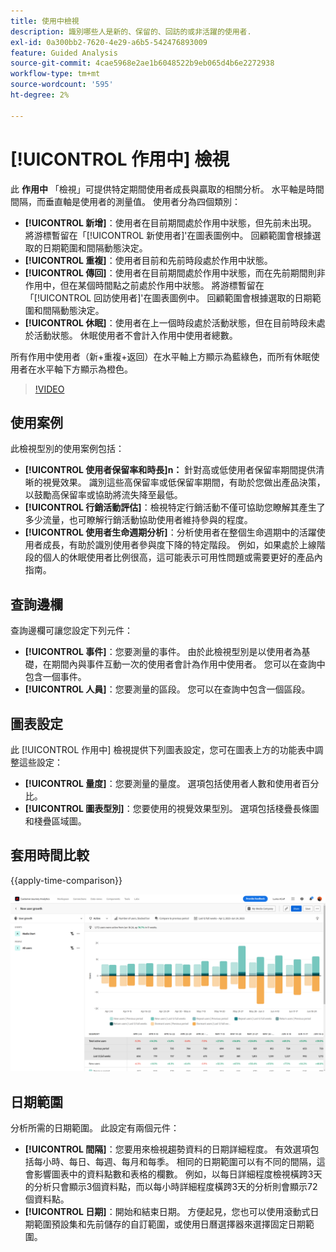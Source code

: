 ```yaml
---
title: 使用中檢視
description: 識別哪些人是新的、保留的、回訪的或非活躍的使用者.
exl-id: 0a300bb2-7620-4e29-a6b5-542476893009
feature: Guided Analysis
source-git-commit: 4cae5968e2ae1b6048522b9eb065d4b6e2272938
workflow-type: tm+mt
source-wordcount: '595'
ht-degree: 2%

---
```


# [!UICONTROL 作用中] 檢視

此 **作用中** 「檢視」可提供特定期間使用者成長與贏取的相關分析。 水平軸是時間間隔，而垂直軸是使用者的測量值。 使用者分為四個類別：

* **[!UICONTROL 新增]**：使用者在目前期間處於作用中狀態，但先前未出現。 將游標暫留在「[!UICONTROL 新使用者]&#39;在圖表圖例中。 回顧範圍會根據選取的日期範圍和間隔動態決定。
* **[!UICONTROL 重複]**：使用者目前和先前時段處於作用中狀態。
* **[!UICONTROL 傳回]**：使用者在目前期間處於作用中狀態，而在先前期間則非作用中，但在某個時間點之前處於作用中狀態。 將游標暫留在「[!UICONTROL 回訪使用者]&#39;在圖表圖例中。 回顧範圍會根據選取的日期範圍和間隔動態決定。
* **[!UICONTROL 休眠]**：使用者在上一個時段處於活動狀態，但在目前時段未處於活動狀態。 休眠使用者不會計入作用中使用者總數。

所有作用中使用者（新+重複+返回）在水平軸上方顯示為藍綠色，而所有休眠使用者在水平軸下方顯示為橙色。

>[!VIDEO](https://video.tv.adobe.com/v/3421667/?learn=on)

## 使用案例

此檢視型別的使用案例包括：

* **[!UICONTROL 使用者保留率和時長]n：** 針對高或低使用者保留率期間提供清晰的視覺效果。 識別這些高保留率或低保留率期間，有助於您做出產品決策，以鼓勵高保留率或協助將流失降至最低。
* **[!UICONTROL 行銷活動評估]**：檢視特定行銷活動不僅可協助您瞭解其產生了多少流量，也可瞭解行銷活動協助使用者維持參與的程度。
* **[!UICONTROL 使用者生命週期分析]**：分析使用者在整個生命週期中的活躍使用者成長，有助於識別使用者參與度下降的特定階段。 例如，如果處於上線階段的個人的休眠使用者比例很高，這可能表示可用性問題或需要更好的產品內指南。

## 查詢邊欄

查詢邊欄可讓您設定下列元件：

* **[!UICONTROL 事件]**：您要測量的事件。 由於此檢視型別是以使用者為基礎，在期間內與事件互動一次的使用者會計為作用中使用者。 您可以在查詢中包含一個事件。
* **[!UICONTROL 人員]**：您要測量的區段。 您可以在查詢中包含一個區段。

## 圖表設定

此 [!UICONTROL 作用中] 檢視提供下列圖表設定，您可在圖表上方的功能表中調整這些設定：

* **[!UICONTROL 量度]**：您要測量的量度。 選項包括使用者人數和使用者百分比。
* **[!UICONTROL 圖表型別]**：您要使用的視覺效果型別。 選項包括棧疊長條圖和棧疊區域圖。

## 套用時間比較

{{apply-time-comparison}}

![作用中時間比較](../assets/active-compare.png)

## 日期範圍

分析所需的日期範圍。 此設定有兩個元件：

* **[!UICONTROL 間隔]**：您要用來檢視趨勢資料的日期詳細程度。 有效選項包括每小時、每日、每週、每月和每季。 相同的日期範圍可以有不同的間隔，這會影響圖表中的資料點數和表格的欄數。 例如，以每日詳細程度檢視橫跨3天的分析只會顯示3個資料點，而以每小時詳細程度橫跨3天的分析則會顯示72個資料點。
* **[!UICONTROL 日期]**：開始和結束日期。 方便起見，您也可以使用滾動式日期範圍預設集和先前儲存的自訂範圍，或使用日曆選擇器來選擇固定日期範圍。
